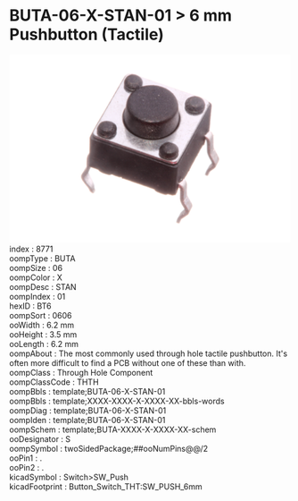 # BUTA-06-X-STAN-01 > 6 mm Pushbutton (Tactile)  
![6 mm Pushbutton (Tactile)](image.jpg)  
index : 8771  
oompType : BUTA  
oompSize : 06  
oompColor : X  
oompDesc : STAN  
oompIndex : 01  
hexID : BT6  
oompSort : 0606  
ooWidth : 6.2 mm  
ooHeight : 3.5 mm  
ooLength : 6.2 mm  
oompAbout : The most commonly used through hole tactile pushbutton. It's often more difficult to find a PCB without one of these than with.  
oompClass : Through Hole Component  
oompClassCode : THTH  
oompBbls : template;BUTA-06-X-STAN-01  
oompBbls : template;XXXX-XXXX-X-XXXX-XX-bbls-words  
oompDiag : template;BUTA-06-X-STAN-01  
oompIden : template;BUTA-06-X-STAN-01  
oompSchem : template;BUTA-XXXX-X-XXXX-XX-schem  
ooDesignator : S  
oompSymbol : twoSidedPackage;##ooNumPins@@/2  
ooPin1 : .  
ooPin2 : .  
kicadSymbol : Switch>SW_Push  
kicadFootprint : Button_Switch_THT:SW_PUSH_6mm  
